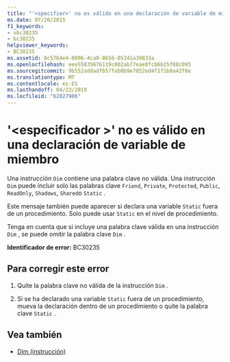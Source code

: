 ```yaml
---
title: "'<specifier>' no es válido en una declaración de variable de miembro"
ms.date: 07/20/2015
f1_keywords:
- vbc30235
- bc30235
helpviewer_keywords:
- BC30235
ms.assetid: 8c5764e4-0096-4ca0-8656-05341a39833a
ms.openlocfilehash: eee55835676119c002ab77eae8fcb6b25f08c095
ms.sourcegitcommit: 9b552addadfb57fab0b9e7852ed4f1f1b8a42f8e
ms.translationtype: MT
ms.contentlocale: es-ES
ms.lasthandoff: 04/23/2019
ms.locfileid: "62027906"
---
```

# <a name="specifier-is-not-valid-on-a-member-variable-declaration"></a>'\<especificador >' no es válido en una declaración de variable de miembro
Una instrucción `Dim` contiene una palabra clave no válida. Una instrucción `Dim` puede incluir solo las palabras clave `Friend`, `Private`, `Protected`, `Public`, `ReadOnly`, `Shadows`, `Shared`o `Static` .  
  
 Este mensaje también puede aparecer si declara una variable `Static` fuera de un procedimiento. Solo puede usar `Static` en el nivel de procedimiento.  
  
 Tenga en cuenta que si incluye una palabra clave válida en una instrucción `Dim` , se puede omitir la palabra clave `Dim` .  
  
 **Identificador de error:** BC30235  
  
## <a name="to-correct-this-error"></a>Para corregir este error  
  
1. Quite la palabra clave no válida de la instrucción `Dim` .  
  
2. Si se ha declarado una variable `Static` fuera de un procedimiento, mueva la declaración dentro de un procedimiento o quite la palabra clave `Static` .  
  
## <a name="see-also"></a>Vea también

- [Dim (instrucción)](../../visual-basic/language-reference/statements/dim-statement.md)
